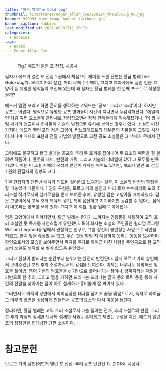 ```yaml
---
title: "황금 벌레The Gold-bug"
thumbnail: literatures/edgar_allan_poe/220124_theGoldBug_00.jpg
banner: 999999_home_image_banner_textbook.jpg
banner_caption: Hobbies
last_modified_at: 2021-08-01T11:30:00
categories:
  - Hobbies
tags:
  - Books
  - Edgar Allan Poe
---
```


<figure class="align-center" style="width: 200px">
  <a href="/assets/images/literatures/edgar_allan_poe/220120_EdgarAllanPoe_00.jpg">
  <img src="{{ site.url }}{{ site.baseurl }}/assets/images/literatures/edgar_allan_poe/220120_EdgarAllanPoe_00.jpg" alt="">
  </a>
  <figcaption>
  Fig.1 에드거 앨런 포 전집, 시공사
  </figcaption>
</figure>

필자가 에드거 앨런 포 전집 1 권에서 처음으로 재미를 느낀 단편은 황금 벌레The Gold-bug다. 모르그 가의 살인, 마리 로제 수수께끼, 그리고 교과서에도 실린 검은 고양이 등 유명한 명작들이 포진해 있는데 왜 필자는 황금 벌레를 첫 번째 포스트로 작성했을까?

에드거 앨런 포라고 하면 흔히들 생각하는 키워드는 '공포', 그리고 '추리'이다. 하지만 공포는 어렵다. 명작으로 유명한 공포 영화들이 시간이 지나면서 무감각해졌다. '에일리언'처럼 여러 요소들이 클리셰로 자리잡으면서 점점 관객들에게 익숙해졌거나, '더 씽'처럼 과거의 연출이나 효과들이 기술의 발전으로 유치해 보이는 경우가 있다. 소설도 마찬가지다. 에드거 앨런 포의 검은 고양이, 러브크래프트의 대부분의 작품들이 그렇듯 시간이 지나며 매체의 표현과 전달 기법의 발전으로 고전 공포 소설들은 그 색채가 무뎌져 간다.

그럼에도 불구하고 황금 벌레는 공포와 추리 두 토끼를 잡아내어 두 요소의 매력을 잘 살려낸 작품이다. 플롯의 재미, 반전의 매력, 그리고 서술의 디테일에 있어 그 모두를 만족시켰다. 이는 이 소설 자체의 구성과 반전이 가지는 매력도 있지만, 에드거 앨런 포 전집 1 권의 편집자의 영향도 크다.

1 권 편집자의 단편선 배치가 의도된 것이라고 느껴지는 것은, 이 소설의 반전의 함정을 잘 파놓았기 때문이다. 1 권의 구성은, 모르그 가의 살인과 마리 로제 수수께끼로 포의 추리소설 작가로서의 날카로움을 먼저 보여준 후에, 유명한 검은 고양이를 배치하였다. 검은 고양이에서 고딕 호러 특유의 광기, 특히 음산하고 기괴하지만 공감할 수 있다는 점에서 비롯되는 공포를 보여 줬다. 그리고 이 작품, 황금 벌레로 이어진다.

검은 고양이에서 이어지면서, 황금 벌레는 광기가 느껴지는 인용문을 사용하여 고딕 호러 소설인 듯 독자를 자연스럽게 유인했다. 특히 화자는 소설의 주인공인 윌리엄 르그랑William Legrand을 옆에서 관찰하는 친구로, 그를 정신이 불안정한 사람으로 낙인을 지웠고, 한치 앞을 예상할 수 없고, 무슨 짓을 벌일 지 예상하지 못하는 행동을 묘사하며 광인으로서의 모습을 보여주면서 독자를 독자로 하여금 미친 사람을 주인공으로 한 고딕 호러 소설로 생각할 수 밖에 없도록 유인했다.

그리고 진상이 밝혀지는 순간부터 분위기는 완전히 반전된다. 앞서 모르그 가의 살인에서 보여주었던 포의 추리 소설가로서의 강점을 보여준다. 이제는 너무나도 유명해진 암호문 풀이법, 영어 기반의 암호문을 e 기반으로 풀어나가는 점이나, 양피지라는 재질을 기반으로 한 추리, 그리고 열을 가하면 드러나는 드러나는 글자 등의 트릭 등을 통해 사건의 전말을 찾아가는 점이 아주 섬세하고 흥미롭게 잘 짜여져 있다.

그러면서도 마지막 장면에서 의미심장한 대사를 남기고 끝을 맺음으로서, 독자로 하여금 그 이후의 장면을 상상하게 만들면서 공포의 요소가 다시 여운을 남긴다.

정리하면, 황금 벌레는 고딕 호러 소설로서 가슴 졸이는 전개, 추리 소설로의 반전, 그리고 추리 과정의 상세한 묘사와 섬세한 서술로 흥미롭고 재밌는 구성을 지닌, 에드거 앨런 포의 장점만을 집대성한 단편 소설이다.

---
# 참고문헌

모르그 가의 살인(에드거 앨런 포 전집: 추리.공포 단편선 1). (2018). 시공사.

